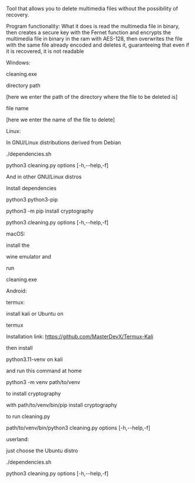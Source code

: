 Tool that allows you to delete multimedia files without the possibility of recovery.

Program functionality: What it does is read the multimedia file in binary, then creates a secure key with the Fernet function and encrypts the multimedia file in binary in the ram with AES-128, then overwrites the file with the same file already encoded and deletes it, guaranteeing that even if it is recovered, it is not readable

Windows: 

cleaning.exe

directory path 

[here we enter the path of the directory where the file to be deleted is] 

file name 

[here we enter the name of the file to delete]


Linux: 

In GNU/Linux distributions derived from Debian

./dependencies.sh

python3 cleaning.py options [-h,--help,-f]

And in other GNU/Linux distros 

Install dependencies

python3 python3-pip 

python3 -m pip install cryptography

python3 cleaning.py options [-h,--help,-f]

macOS:

  install the 
     
  wine emulator and 
    
   run 
    
   cleaning.exe


Android:

 termux:

   install kali or Ubuntu on 
  
   termux 
  
   Installation link: https://github.com/MasterDevX/Termux-Kali

   then install 

   python3.11-venv on kali

   and run this command at home

   python3 -m venv path/to/venv

   to install cryptography

   with path/to/venv/bin/pip install cryptography

   to run cleaning.py

   path/to/venv/bin/python3 cleaning.py options [-h,--help,-f]


 userland:

   just choose the Ubuntu distro 

   ./dependencies.sh
   

   python3 cleaning.py options [-h,--help,-f]
